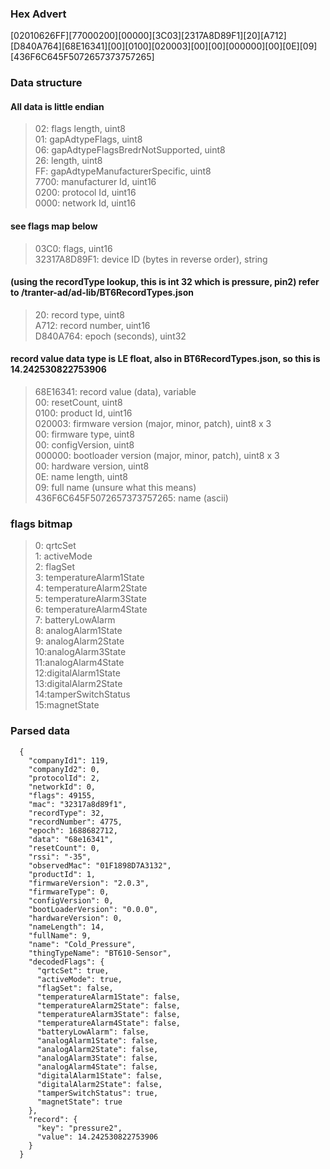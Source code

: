 ### Hex Advert
[02010626FF][77000200][00000][3C03][2317A8D89F1][20][A712][D840A764][68E16341][00][0100][020003][00][00][000000][00][0E][09][436F6C645F5072657373757265]

### Data structure
#### All data is little endian  
> 02: flags length, uint8  
01: gapAdtypeFlags, uint8  
06: gapAdtypeFlagsBredrNotSupported, uint8  
26: length, uint8  
FF: gapAdtypeManufacturerSpecific, uint8  
7700: manufacturer Id, uint16  
0200: protocol Id, uint16  
0000: network Id, uint16  

#### see flags map below  
> 03C0: flags, uint16  
32317A8D89F1: device ID (bytes in reverse order), string  

#### (using the recordType lookup, this is int 32 which is pressure, pin2) refer to /tranter-ad/ad-lib/BT6RecordTypes.json  
> 20: record type, uint8  
A712: record number, uint16  
D840A764: epoch (seconds), uint32  

#### record value data type is LE float, also in BT6RecordTypes.json, so this is 14.242530822753906  
> 68E16341: record value (data), variable  
00: resetCount, uint8  
0100: product Id, uint16  
020003: firmware version (major, minor, patch), uint8 x 3  
00: firmware type, uint8  
00: configVersion, uint8  
000000: bootloader version (major, minor, patch), uint8 x 3  
00: hardware version, uint8  
0E: name length, uint8  
09: full name (unsure what this means)  
436F6C645F5072657373757265: name (ascii)  

### flags bitmap
> 0: qrtcSet  
1: activeMode  
2: flagSet  
3: temperatureAlarm1State  
4: temperatureAlarm2State  
5: temperatureAlarm3State  
6: temperatureAlarm4State  
7: batteryLowAlarm  
8: analogAlarm1State  
9: analogAlarm2State  
10:analogAlarm3State  
11:analogAlarm4State  
12:digitalAlarm1State  
13:digitalAlarm2State  
14:tamperSwitchStatus  
15:magnetState


### Parsed data
```
  {
    "companyId1": 119,
    "companyId2": 0,
    "protocolId": 2,
    "networkId": 0,
    "flags": 49155,
    "mac": "32317a8d89f1",
    "recordType": 32,
    "recordNumber": 4775,
    "epoch": 1688682712,
    "data": "68e16341",
    "resetCount": 0,
    "rssi": "-35",
    "observedMac": "01F1898D7A3132",
    "productId": 1,
    "firmwareVersion": "2.0.3",
    "firmwareType": 0,
    "configVersion": 0,
    "bootLoaderVersion": "0.0.0",
    "hardwareVersion": 0,
    "nameLength": 14,
    "fullName": 9,
    "name": "Cold_Pressure",
    "thingTypeName": "BT610-Sensor",
    "decodedFlags": {
      "qrtcSet": true,
      "activeMode": true,
      "flagSet": false,
      "temperatureAlarm1State": false,
      "temperatureAlarm2State": false,
      "temperatureAlarm3State": false,
      "temperatureAlarm4State": false,
      "batteryLowAlarm": false,
      "analogAlarm1State": false,
      "analogAlarm2State": false,
      "analogAlarm3State": false,
      "analogAlarm4State": false,
      "digitalAlarm1State": false,
      "digitalAlarm2State": false,
      "tamperSwitchStatus": true,
      "magnetState": true
    },
    "record": {
      "key": "pressure2",
      "value": 14.242530822753906
    }
  }
```
